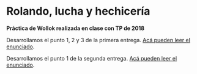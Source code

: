 # Rolando, lucha y hechicería

**Práctica de Wollok realizada en clase con TP de 2018**


Desarrollamos el punto 1, 2 y 3 de la primera entrega. [Acá pueden leer el enunciado](https://docs.google.com/document/d/1S6u4l3tXc9CkYW61vW9-bIokWop6FQlMqCbWPpKPN3k/edit?usp=sharing).

Desarrollamos el punto 1 de la segunda entrega. [Acá pueden leer el enunciado](https://docs.google.com/document/d/1BpuIJnOoGhM1k9n7I95Xl4HlhXtEwWo8cFjyoxPDjwc/edit#heading=h.fpz60gkubg96).

